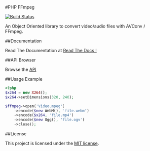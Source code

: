 #PHP FFmpeg

[![Build Status](https://secure.travis-ci.org/alchemy-fr/PHP-FFmpeg.png?branch=master)](http://travis-ci.org/alchemy-fr/PHP-FFmpeg)

An Object Oriented library to convert video/audio files with AVConv / FFmpeg.

##Documentation

Read The Documentation at [Read The Docs !](http://readthedocs.org/docs/ffmpeg-php/)

##API Browser

Browse the [API](http://readthedocs.org/docs/ffmpeg-php/en/latest/_static/API/)

##Usage Example

```php
<?php
$x264 = new X264();
$x264->setDimensions(320, 240);

$ffmpeg->open('Video.mpeg')
    ->encode($new WebM(), 'file.webm')
    ->encode($x264, 'file.mp4')
    ->encode($new Ogg(), 'file.ogv')
    ->close();
```

##License

This project is licensed under the [MIT license](http://opensource.org/licenses/MIT).




